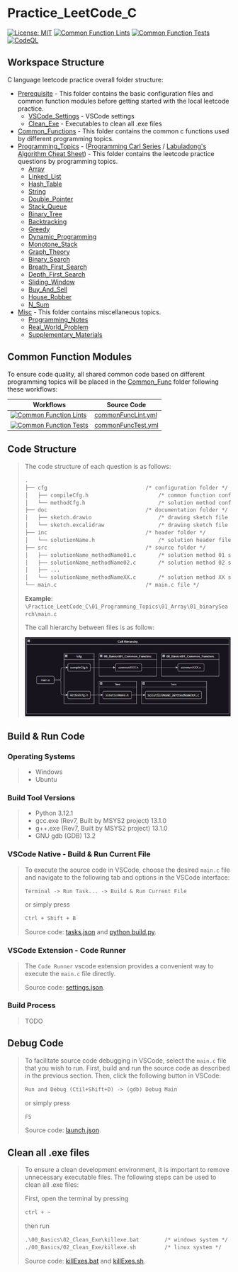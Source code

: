 # Practice_LeetCode_C

[![License: MIT](https://img.shields.io/badge/License-MIT-yellow.svg)](https://opensource.org/licenses/MIT)
[![Common Function Lints](https://github.com/ImChong/Practice_LeetCode_C/actions/workflows/commonFuncLint.yml/badge.svg)](https://github.com/ImChong/Practice_LeetCode_C/actions/workflows/commonFuncLint.yml)
[![Common Function Tests](https://github.com/ImChong/Practice_LeetCode_C/actions/workflows/commonFuncTest.yml/badge.svg)](https://github.com/ImChong/Practice_LeetCode_C/actions/workflows/commonFuncTest.yml)
[![CodeQL](https://github.com/ImChong/Practice_LeetCode_C/actions/workflows/github-code-scanning/codeql/badge.svg)](https://github.com/ImChong/Practice_LeetCode_C/actions/workflows/github-code-scanning/codeql)

## Workspace Structure

C language leetcode practice overall folder structure:

- [Prerequisite](./00_Basics/) - This folder contains the basic configuration files and common function modules before getting started with the local leetcode practice.
  - [VSCode_Settings](./00_Basics/00_VSCode_Settings) - VSCode settings
  - [Clean_Exe](./00_Basics/02_Clean_Exe/) - Executables to clean all .exe files
- [Common_Functions](./00_Basics/01_Common_Func/) - This folder contains the common c functions used by different programming topics.
- [Programming_Topics](./01_Programming_Topics/) - ([Programming Carl Series](https://programmercarl.com/) / [Labuladong's Algorithm Cheat Sheet](https://labuladong.github.io/algo/home/)) - This folder contains the leetcode practice questions by programming topics.
  - [Array](./01_Programming_Topics/01_Array/)
  - [Linked_List](./01_Programming_Topics/02_Linked_List/)
  - [Hash_Table](./01_Programming_Topics/03_Hash_Table/)
  - [String](./01_Programming_Topics/04_String/)
  - [Double_Pointer](./01_Programming_Topics/05_Double_Pointer/)
  - [Stack_Queue](./01_Programming_Topics/06_Stack_Queue/)
  - [Binary_Tree](./01_Programming_Topics/07_Binary_Tree/)
  - [Backtracking](./01_Programming_Topics/08_Backtracking/)
  - [Greedy](./01_Programming_Topics/09_Greedy/)
  - [Dynamic_Programming](./01_Programming_Topics/10_Dynamic_Programming/)
  - [Monotone_Stack](./01_Programming_Topics/11_Monotone_Stack/)
  - [Graph_Theory](./01_Programming_Topics/12_Graph_Theory/)
  - [Binary_Search](./01_Programming_Topics/13_Binary_Search/)
  - [Breath_First_Search](./01_Programming_Topics/14_Breath_First_Search/)
  - [Depth_First_Search](./01_Programming_Topics/15_Depth_First_Search/)
  - [Sliding_Window](./01_Programming_Topics/16_Sliding_Window/)
  - [Buy_And_Sell](./01_Programming_Topics/17_Buy_And_Sell/)
  - [House_Robber](./01_Programming_Topics/18_House_Robber/)
  - [N_Sum](./01_Programming_Topics/19_N_Sum/)
- [Misc](./02_Misc/) - This folder contains miscellaneous topics.
  - [Programming_Notes](./02_Misc/00_Programming_Notes/)
  - [Real_World_Problem](./02_Misc/01_Real_World_Problems/)
  - [Supplementary_Materials](./02_Misc/02_Supplementary_Materials/)

## Common Function Modules

To ensure code quality, all shared common code based on different programming topics will be placed in the [Common_Func](00_Basics/01_Common_Func/) folder following these workflows:

| Workflows | Source Code |
|----------|----------|
|   [![Common Function Lints](https://github.com/ImChong/Practice_LeetCode_C/actions/workflows/commonFuncLint.yml/badge.svg)](https://github.com/ImChong/Practice_LeetCode_C/actions/workflows/commonFuncLint.yml)  |   [commonFuncLint.yml](.github/workflows/commonFuncLint.yml)   |
|   [![Common Function Tests](https://github.com/ImChong/Practice_LeetCode_C/actions/workflows/commonFuncTest.yml/badge.svg)](https://github.com/ImChong/Practice_LeetCode_C/actions/workflows/commonFuncTest.yml)  |   [commonFuncTest.yml](.github/workflows/commonFuncTest.yml)   |

## Code Structure

> The code structure of each question is as follows:
>
> ```txt
> .
> ├── cfg                               /* configuration folder */
> │   ├── compileCfg.h                      /* common function configuration file */
> │   └── methodCfg.h                       /* solution method configuration file */
> ├── doc                               /* documentation folder */
> │   ├── sketch.drawio                     /* drawing sketch file */
> │   └── sketch.excalidraw                 /* drawing sketch file */
> ├── inc                               /* header folder */
> │   └── solutionName.h                    /* solution header file */
> ├── src                               /* source folder */
> │   ├── solutionName_methodName01.c       /* solution method 01 source file */
> │   ├── solutionName_methodName02.c       /* solution method 02 source file */
> │   ├── ...
> │   └── solutionName_methodNameXX.c       /* solution method XX source file */
> └── main.c                            /* main.c file */
> ```
>
> **Example**: `\Practice_LeetCode_C\01_Programming_Topics\01_Array\01_binarySearch\main.c`
>
> The call hierarchy between files is as follow:
>
> ![Call Hierarchy](./02_Misc/02_Supplementary_Materials/callHierarchy.png)

## Build & Run Code

### Operating Systems

> - Windows
> - Ubuntu

### Build Tool Versions

> - Python 3.12.1
> - gcc.exe (Rev7, Built by MSYS2 project) 13.1.0
> - g++.exe (Rev7, Built by MSYS2 project) 13.1.0
> - GNU gdb (GDB) 13.2

### VSCode Native - Build & Run Current File

> To execute the source code in VSCode, choose the desired `main.c` file and navigate to the following tab and options in the VSCode interface:
>
> ```txt
> Terminal -> Run Task... -> Build & Run Current File
> ```
>
> or simply press
>
> ```txt
> Ctrl + Shift + B
> ```
>
> Source code: [tasks.json](.vscode/tasks.json) and [python build.py](.vscode/build.py).

### VSCode Extension - Code Runner

> The `Code Runner` vscode extension provides a convenient way to execute the `main.c` file directly.
>
> Source code: [settings.json](.vscode/settings.json).

### Build Process

> TODO

## Debug Code

> To facilitate source code debugging in VSCode, select the `main.c` file that you wish to run.
> First, build and run the source code as described in the previous section.
> Then, click the following button in VSCode:
>
> ```txt
> Run and Debug (Ctil+Shift+D) -> (gdb) Debug Main
> ```
>
> or simply press
>
> ```txt
> F5
> ```
>
> Source code: [launch.json](.vscode/launch.json).

## Clean all .exe files

> To ensure a clean development environment, it is important to remove unnecessary executable files.
> The following steps can be used to clean all .exe files:
>
> First, open the terminal by pressing
>
> ```txt
> ctrl + ~
> ```
>
> then run
>
> ```txt
> .\00_Basics\02_Clean_Exe\killexe.bat        /* windows system */
> ./00_Basics/02_Clean_Exe/killexe.sh         /* linux system */
> ```
>
> Source code: [killExes.bat](./00_Basics/02_Clean_Exe/killExes.bat) and [killExes.sh](./00_Basics/02_Clean_Exe/killExes.sh).
